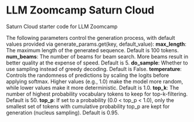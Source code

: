 # LLM Zoomcamp Saturn Cloud

Saturn Cloud starter code for LLM Zoomcamp 

The following parameters control the generation process, with default values provided via generate_params.get(key, default_value):
**max_length**: The maximum length of the generated sequence. Default is 100 tokens.
**num_beams**: The number of beams for beam search. More beams result in better quality at the expense of speed. Default is 5.
**do_sample**: Whether to use sampling instead of greedy decoding. Default is False.
**temperature**: Controls the randomness of predictions by scaling the logits before applying softmax. Higher values (e.g., 1.0) make the model more random, while lower values make it more deterministic. Default is 1.0.
**top_k**: The number of highest probability vocabulary tokens to keep for top-k-filtering. Default is 50.
**top_p**: If set to a probability (0.0 < top_p < 1.0), only the smallest set of tokens with cumulative probability top_p are kept for generation (nucleus sampling). Default is 0.95.